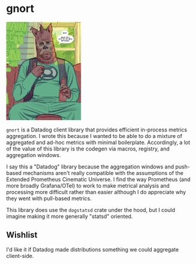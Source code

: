 # gnort

<img src="gnort.webp" alt="alien dog named G-n-o-r-t looking nonplussed" width="200"/>

`gnort` is a Datadog client library that provides efficient in-process metrics aggregation. I wrote this because I wanted to be able to do a mixture of aggregated and ad-hoc metrics with minimal boilerplate. Accordingly, a lot of the value of this library is the codegen via macros, registry, and aggregation windows.

I say this a "Datadog" library because the aggregation windows and push-based mechanisms aren't really compatible with the assumptions of the Extended Prometheus Cinematic Universe. I find the way Prometheus (and more broadly Grafana/OTel) to work to make metrical analysis and processing more difficult rather than easier although I do appreciate why they went with pull-based metrics.

This library does use the `dogstatsd` crate under the hood, but I could imagine making it more generally "statsd" oriented.

## Wishlist

I'd like it if Datadog made distributions something we could aggregate client-side.
